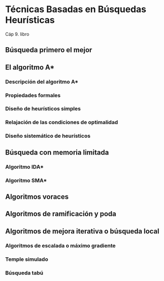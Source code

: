# Técnicas Basadas en Búsquedas Heurísticas

Cáp 9. libro
## Búsqueda primero el mejor
## El algoritmo A*
### Descripción del algoritmo A*
### Propiedades formales
### Diseño de heurísticos simples
### Relajación de las condiciones de optimalidad
### Diseño sistemático de heurísticos
## Búsqueda con memoria limitada
### Algoritmo IDA*
### Algoritmo SMA*
## Algoritmos voraces
## Algoritmos de ramificación y poda
## Algoritmos de mejora iterativa o búsqueda local
### Algoritmos de escalada o máximo gradiente
### Temple simulado
### Búsqueda tabú
